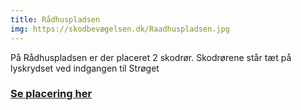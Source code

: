 ```yaml
---
title: Rådhuspladsen
img: https://skodbevægelsen.dk/Raadhuspladsen.jpg
---
```


På Rådhuspladsen er der placeret 2 skodrør. 
Skodrørene står tæt på lyskrydset ved indgangen til Strøget
<br>

<h3 class="text-base leading-12 md:text-sm md:leading-14 font-bold text-hh-orange tracking-wide">
<a href="https://goo.gl/maps/JMWPTaX3YQMctymA7" target="_blank">Se placering her</a>